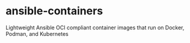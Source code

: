 # ansible-containers
Lightweight Ansible OCI compliant container images that run on Docker, Podman, and Kubernetes
